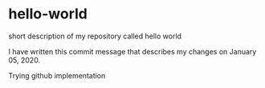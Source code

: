 # hello-world
short description of my repository called hello world

I have written this commit message that describes my changes on January 05, 2020.

Trying github implementation
